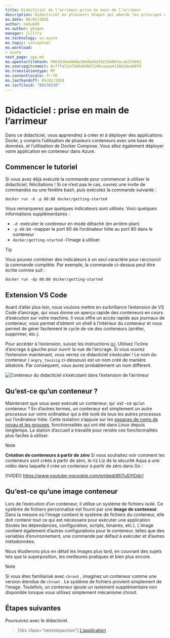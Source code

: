 ```yaml
---
title: Didacticiel de l’arrimeur-prise en main de l’arrimeur
description: Didacticiel en plusieurs étapes qui aborde les principes de base de l’utilisation de l’arrimeur avec Visual Studio Code.
ms.date: 08/04/2020
author: nebuk89
ms.author: ghogen
manager: jillfra
ms.technology: vs-azure
ms.topic: conceptual
ms.workload:
- azure
next_page: app.md
ms.openlocfilehash: 9961810ad408a384db46439235b0b7acab325062
ms.sourcegitcommit: 6cfffa72af599a9d667249caaaa411bb28ea69fd
ms.translationtype: MT
ms.contentlocale: fr-FR
ms.lasthandoff: 09/02/2020
ms.locfileid: "89178338"
---
```

# <a name="tutorial-get-started-with-docker"></a>Didacticiel : prise en main de l’arrimeur

Dans ce didacticiel, vous apprendrez à créer et à déployer des applications Dockr, y compris l’utilisation de plusieurs conteneurs avec une base de données, et l’utilisation de Docker Compose. Vous allez également déployer votre application en conteneur dans Azure.

## <a name="start-the-tutorial"></a>Commencer le tutoriel

Si vous avez déjà exécuté la commande pour commencer à utiliser le didacticiel, félicitations !  Si ce n’est pas le cas, ouvrez une invite de commandes ou une fenêtre bash, puis exécutez la commande suivante :

```cli
docker run -d -p 80:80 docker/getting-started
```

Vous remarquerez que quelques indicateurs sont utilisés. Voici quelques informations supplémentaires :

- `-d` -exécuter le conteneur en mode détaché (en arrière-plan)
- `-p 80:80` -mapper le port 80 de l’ordinateur hôte au port 80 dans le conteneur
- `docker/getting-started` -l’image à utiliser

> [!TIP]
> Vous pouvez combiner des indicateurs à un seul caractère pour raccourcir la commande complète.
> Par exemple, la commande ci-dessus peut être écrite comme suit :
>
> ```cli
> docker run -dp 80:80 docker/getting-started
> ```

## <a name="the-vs-code-extension"></a>Extension VS Code

Avant d’aller plus loin, nous voulons mettre en surbrillance l’extension de VS Code d’ancrage, qui vous donne un aperçu rapide des conteneurs en cours d’exécution sur votre machine. Il vous offre un accès rapide aux journaux de conteneur, vous permet d’obtenir un shell à l’intérieur du conteneur et vous permet de gérer facilement le cycle de vie des conteneurs (arrêter, supprimer, etc.).

Pour accéder à l’extension, suivez les instructions [ici](https://code.visualstudio.com/docs/containers/overview). Utilisez l’icône d’ancrage à gauche pour ouvrir la vue de l’ancrage. Si vous ouvrez l’extension maintenant, vous verrez ce didacticiel s’exécuter ! Le nom du conteneur ( `angry_taussig` ci-dessous) est un nom créé de manière aléatoire. Par conséquent, vous aurez probablement un nom différent.

![Conteneur du didacticiel s’exécutant dans l’extension de l’arrimeur](media/vs-tutorial-in-extension.png)

## <a name="what-is-a-container"></a>Qu’est-ce qu’un conteneur ?

Maintenant que vous avez exécuté un conteneur, qu' *est* -ce qu’un conteneur ? En d’autres termes, un conteneur est simplement un autre processus sur votre ordinateur qui a été isolé de tous les autres processus sur l’ordinateur hôte. Cette isolation s’appuie sur les [espaces de noms de noyau et les groupes](https://medium.com/@saschagrunert/demystifying-containers-part-i-kernel-space-2c53d6979504), fonctionnalités qui ont été dans Linux depuis longtemps. La station d’accueil a travaillé pour rendre ces fonctionnalités plus faciles à utiliser.

> [!NOTE]
> **Création de conteneurs à partir de zéro** Si vous souhaitez voir comment les conteneurs sont créés à partir de zéro, le riz Liz de la sécurité Aqua a une vidéo dans laquelle il crée un conteneur à partir de zéro dans Go :
>
> [!VIDEO https://www.youtube-nocookie.com/embed/8fi7uSYlOdc]

## <a name="what-is-a-container-image"></a>Qu’est-ce qu’une image conteneur

Lors de l’exécution d’un conteneur, il utilise un système de fichiers isolé. Ce système de fichiers personnalisé est fourni par une **image de conteneur**. Dans la mesure où l’image contient le système de fichiers du conteneur, elle doit contenir tout ce qui est nécessaire pour exécuter une application (toutes les dépendances, configuration, scripts, binaires, etc.). L’image contient également d’autres configurations pour le conteneur, telles que des variables d’environnement, une commande par défaut à exécuter et d’autres métadonnées.

Nous étudierons plus en détail les images plus tard, en couvrant des sujets tels que la superposition, les meilleures pratiques et bien plus encore.

> [!NOTE]
> Si vous êtes familiarisé avec `chroot` , imaginez un conteneur comme une version étendue de `chroot` . Le système de fichiers provient simplement de l’image. Toutefois, un conteneur ajoute un isolement supplémentaire non disponible lorsque vous utilisez simplement mécanisme chroot.

## <a name="next-steps"></a>Étapes suivantes

Poursuivez avec le didacticiel.

> [!div class="nextstepaction"]
> [L’application](your-application.md)
